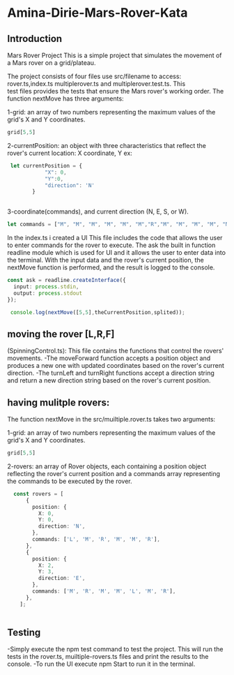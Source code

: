 # Amina-Dirie-Mars-Rover-Kata

## Introduction

Mars Rover Project
This is a simple project that simulates the movement of a Mars rover on a grid/plateau.

The project consists of four files use src/filename to access: rover.ts,index.ts multiplerover.ts and multiplerover.test.ts.
This test files provides the tests that ensure the Mars rover's working order.
The function nextMove has three arguments:

1-grid: an array of two numbers representing the maximum values of the grid's X and Y coordinates.
```TypeScript
grid[5,5]
```
2-currentPosition: an object with three characteristics that reflect the rover's current location: X coordinate, Y 
ex:
```TypeScript
 let currentPosition = {
            "X": 0,
            "Y":0,
            "direction": 'N' 
        } 
        
 ```
3-coordinate(commands), and current direction (N, E, S, or W).
```TypeScript
let commands = ["M", "M", "M", "M", "M", "M","R","M", "M", "M", "M", "M", "M","R"]
```
<!-- user interface -->
In the index.ts i created a UI This file includes the code that allows the user to enter commands for the rover to execute. The ask the built in function  readline module which is used for UI and it allows the user to enter data into the terminal. With the input data and the rover's current position, the nextMove function is performed, and the result is logged to the console.
```TypeScript
const ask = readline.createInterface({
  input: process.stdin,
  output: process.stdout
});

 console.log(nextMove([5,5],theCurrentPosition,splited));
```
## moving the rover [L,R,F]

(SpinningControl.ts):
This file contains the functions that control the rovers' movements. 
-The moveForward function accepts a position object and produces a new one with updated coordinates based on the rover's current direction. 
-The turnLeft and turnRight functions accept a direction string and return a new direction string based on the rover's current position.

## having mulitple rovers:

The function nextMove  in the src/muiltiple.rover.ts takes two arguments:

1-grid: an array of two numbers representing the maximum values of the grid's X and Y coordinates.
```TypeScript
grid[5,5]
```
2-rovers: an array of Rover objects, each containing a position object reflecting the rover's current position and a commands array representing the commands to be executed by the rover.
```TypeScript
  const rovers = [
      {
        position: {
          X: 0,
          Y: 0,
          direction: 'N',
        },
        commands: ['L', 'M', 'R', 'M', 'M', 'R'],
      },
      {
        position: {
          X: 2,
          Y: 3,
          direction: 'E',
        },
        commands: ['M', 'R', 'M', 'M', 'L', 'M', 'R'],
      },
    ];
        
 ```
## Testing

-Simply execute the npm test command to test the project. This will run the tests in the rover.ts, muiltiple-rovers.ts files and print the results to the console.
-To run the UI execute npm Start to run it in the terminal.


